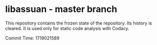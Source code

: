 # libassuan - master branch

This repository contains the frozen state of the repository.
Its history is cleared. It is used only for static code
analysis with Codacy.

Commit Time: 1719021589